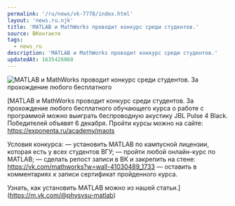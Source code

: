 ```yaml
---
permalink: '/ru/news/vk-7778/index.html'
layout: 'news.ru.njk'
title: 'MATLAB и MathWorks проводит конкурс среди студентов.'
source: ВКонтакте
tags:
  - news_ru
description: 'MATLAB и MathWorks проводит конкурс среди студентов.'
updatedAt: 1635426060
---
```

![MATLAB и MathWorks проводит конкурс среди студентов. За прохождение любого бесплатного](https://sun9-41.userapi.com/sun9-85/impg/c855528/v855528000/183497/sR25k5aFK4c.jpg?size=1024x623&quality=96&sign=4ef1ac9a226e94724c9f6cde99bd8e60&c_uniq_tag=V3OzTWR4igMBllhXcgwtAzuxRdb0zg9o0fe9PLBLhAA&type=album)

[MATLAB и MathWorks проводит конкурс среди студентов. За прохождение любого бесплатного обучающего курса о работе с программой можно выиграть беспроводную акустику JBL Pulse 4 Black. Победителей объявят 6 декабря. Пройти курсы можно на сайте: https://exponenta.ru/academy/maots

Условия конкурса:
— установить MATLAB по кампусной лицензии, которая есть у всех студентов ВГУ;
— пройти любой онлайн-курс по MATLAB;
— сделать репост записи в ВК и закрепить на стене: https://vk.com/mathworks?w=wall-41030489_1733
— оставить в комментариях к записи сертификат пройденного курса.

Узнать, как установить MATLAB можно из нашей статьи.](https://m.vk.com/@physvsu-matlab)
